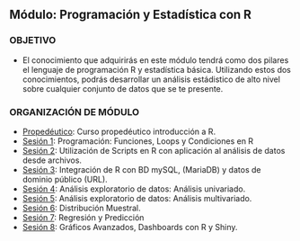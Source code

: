  
## Módulo: Programación y Estadística con R

### OBJETIVO 
 - El conocimiento que adquirirás en este módulo tendrá como dos pilares el lenguaje de programación R y estadística básica. Utilizando estos dos conocimientos, podrás desarrollar un análisis estádistico de alto nivel sobre cualquier conjunto de datos que se te presente.



 ### ORGANIZACIÓN DE MÓDULO 
 
 - [Propedéutico](Sesion-01): Curso propedéutico introducción a R.
 - [Sesión 1](Sesion-01): Programación: Funciones, Loops y Condiciones en R  
 - [Sesión 2](Sesion-02): Utilización de Scripts en R con aplicación al análisis de datos desde archivos.  
 - [Sesión 3](Sesion-03): Integración de R con BD mySQL, (MariaDB) y datos de dominio público (URL).  
 - [Sesión 4](Sesion-04): Análisis exploratorio de datos: Análisis univariado.  
 - [Sesión 5](Sesion-05): Análisis exploratorio de datos: Análisis multivariado. 
 - [Sesión 6](Sesion-06): Distribución Muestral.
 - [Sesión 7](Sesion-07): Regresión y Predicción  
 - [Sesión 8](Sesion-08): Gráficos Avanzados, Dashboards con R y Shiny. 


